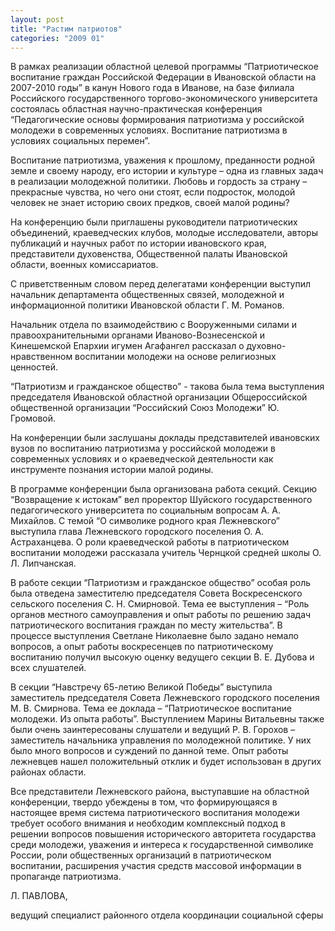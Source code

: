```yaml
---
layout: post
title: "Растим патриотов"
categories: "2009 01"
---
```


В рамках реализации областной целевой программы “Патриотическое воспитание граждан Российской Федерации в Ивановской области на 2007-2010 годы” в канун Нового года в Иванове, на базе филиала Российского государственного торгово-экономического университета состоялась областная научно-практическая конференция “Педагогические основы формирования патриотизма у российской молодежи в современных условиях. Воспитание патриотизма в условиях социальных перемен”.

Воспитание патриотизма, уважения к прошлому, преданности родной земле и своему народу, его истории и культуре – одна из главных задач в реализации молодежной политики. Любовь и гордость за страну – прекрасные чувства, но чего они стоят, если подросток, молодой человек не знает историю своих предков, своей малой родины?

На конференцию были приглашены руководители патриотических объединений, краеведческих клубов, молодые исследователи, авторы публикаций и научных работ по истории ивановского края, представители духовенства, Общественной палаты Ивановской области, военных комиссариатов.

С приветственным словом перед делегатами конференции выступил начальник департамента общественных связей, молодежной и информационной политики Ивановской области Г. М. Романов.

Начальник отдела по взаимодействию с Вооруженными силами и правоохранительными органами Иваново-Вознесенской и Кинешемской Епархии игумен Агафангел рассказал о духовно-нравственном воспитании молодежи на основе религиозных ценностей.

“Патриотизм и гражданское общество” - такова была тема выступления председателя Ивановской областной организации Общероссийской общественной организации “Российский Союз Молодежи” Ю. Громовой.

На конференции были заслушаны доклады представителей ивановских вузов по воспитанию патриотизма у российской молодежи в современных условиях и о краеведческой деятельности как инструменте познания истории малой родины.

В программе конференции была организована работа секций. Секцию “Возвращение к истокам” вел проректор Шуйского государственного педагогического университета по социальным вопросам А. А. Михайлов. С темой “О символике родного края Лежневского” выступила глава Лежневского городского поселения О. А. Астраханцева. О роли краеведческой работы в патриотическом воспитании молодежи рассказала учитель Чернцкой средней школы О. Л. Липчанская.

В работе секции “Патриотизм и гражданское общество” особая роль была отведена заместителю председателя Совета Воскресенского сельского поселения С. Н. Смирновой. Тема ее выступления – “Роль органов местного самоуправления и опыт работы по решению задач патриотического воспитания граждан по месту жительства”. В процессе выступления Светлане Николаевне было задано немало вопросов, а опыт работы воскресенцев по патриотическому воспитанию получил высокую оценку ведущего секции В. Е. Дубова и всех слушателей.

В секции “Навстречу 65-летию Великой Победы” выступила заместитель председателя Совета Лежневского городского поселения М. В. Смирнова. Тема ее доклада – “Патриотическое воспитание молодежи. Из опыта работы”. Выступлением Марины Витальевны также были очень заинтересованы слушатели и ведущий Р. В. Горохов – заместитель начальника управления по молодежной политике. У них было много вопросов и суждений по данной теме. Опыт работы лежневцев нашел положительный отклик и будет использован в других районах области.

Все представители Лежневского района, выступавшие на областной конференции, твердо убеждены в том, что формирующаяся в настоящее время система патриотического воспитания молодежи требует особого внимания и необходим комплексный подход в решении вопросов повышения исторического авторитета государства среди молодежи, уважения и интереса к государственной символике России, роли общественных организаций в патриотическом воспитании, расширения участия средств массовой информации в пропаганде патриотизма.

Л. ПАВЛОВА,

ведущий специалист районного отдела координации социальной сферы


